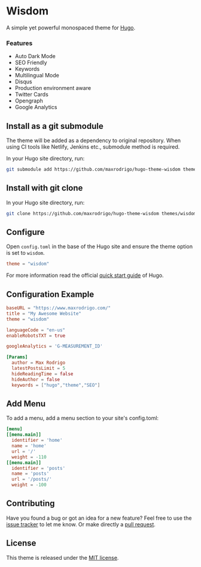 # Wisdom

A simple yet powerful monospaced theme for [Hugo](https://gohugo.io/).

### Features

- Auto Dark Mode
- SEO Friendly
- Keywords
- Multilingual Mode
- Disqus
- Production environment aware
- Twitter Cards
- Opengraph
- Google Analytics

## Install as a git submodule

The theme will be added as a dependency to original repository. When using CI tools like Netlify, Jenkins etc., submodule method is required.

In your Hugo site directory, run:

```sh
git submodule add https://github.com/maxrodrigo/hugo-theme-wisdom themes/wisdom
```

## Install with git clone

In your Hugo site directory, run:

```sh
git clone https://github.com/maxrodrigo/hugo-theme-wisdom themes/wisdom
```

## Configure

Open `config.toml` in the base of the Hugo site and ensure the theme option is set to `wisdom`.

```toml
theme = "wisdom"
```

For more information read the official [quick start guide](https://gohugo.io/getting-started/quick-start/) of Hugo.

## Configuration Example

```toml
baseURL = "https://www.maxrodrigo.com/"
title = "My Awesome Website"
theme = "wisdom"

languageCode = "en-us"
enableRobotsTXT = true

googleAnalytics = 'G-MEASUREMENT_ID'

[Params]
  author = Max Rodrigo
  latestPostsLimit = 5
  hideReadingTime = false
  hideAuthor = false
  keywords = ["hugo","theme","SEO"]
```

## Add Menu

To add a menu, add a menu section to your site's config.toml:

```toml
[menu]
[[menu.main]]
  identifier = 'home'
  name = 'home'
  url = '/'
  weight = -110
[[menu.main]]
  identifier = 'posts'
  name = 'posts'
  url = '/posts/'
  weight = -100
```

## Contributing

Have you found a bug or got an idea for a new feature? Feel free to use the [issue tracker](https://github.com/maxrodrigo/hugo-theme-wisdom/issues) to let me know. Or make directly a [pull request](https://github.com/maxrodrigo/hugo-theme-wisdom/pulls).

## License

This theme is released under the [MIT license](https://github.com/maxrodrigo/hugo-theme-wisdom/blob/master/LICENSE).
